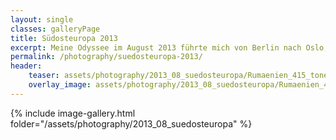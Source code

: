 ```yaml
---
layout: single
classes: galleryPage
title: Südosteuropa 2013
excerpt: Meine Odyssee im August 2013 führte mich von Berlin nach Oslo, anschließend in den Kosovo und über Mazedonien und Serbien nach Rumänien :D
permalink: /photography/suedosteuropa-2013/
header:
    teaser: assets/photography/2013_08_suedosteuropa/Rumaenien_415_tonemapped.jpg
    overlay_image: assets/photography/2013_08_suedosteuropa/Rumaenien_415_tonemapped.jpg
---
```


{% include image-gallery.html folder="/assets/photography/2013_08_suedosteuropa" %}